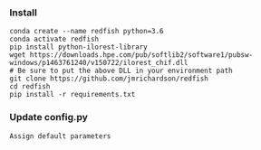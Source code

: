 ### Install

	conda create --name redfish python=3.6
	conda activate redfish
	pip install python-ilorest-library
	wget https://downloads.hpe.com/pub/softlib2/software1/pubsw-windows/p1463761240/v150722/ilorest_chif.dll
	# Be sure to put the above DLL in your environment path
	git clone https://github.com/jmrichardson/redfish
	cd redfish
	pip install -r requirements.txt

### Update config.py
    
    Assign default parameters

